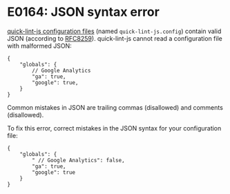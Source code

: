 # E0164: JSON syntax error

[quick-lint-js configuration files][] (named `quick-lint-js.config`) contain
valid JSON (according to [RFC8259][]). quick-lint-js cannot read a configuration
file with malformed JSON:

```quick-lint-js.config
{
    "globals": {
        // Google Analytics
        "ga": true,
        "google": true,
    }
}
```

Common mistakes in JSON are trailing commas (disallowed) and comments
(disallowed).

To fix this error, correct mistakes in the JSON syntax for your configuration
file:

```quick-lint-js.config
{
    "globals": {
        " // Google Analytics": false,
        "ga": true,
        "google": true
    }
}
```

[RFC8259]: https://datatracker.ietf.org/doc/html/rfc8259
[quick-lint-js configuration files]: https://quick-lint-js.com/config/
